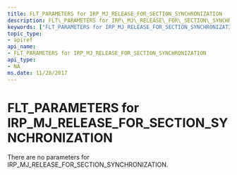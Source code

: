 ```yaml
---
title: FLT_PARAMETERS for IRP_MJ_RELEASE_FOR_SECTION_SYNCHRONIZATION
description: FLT\_PARAMETERS for IRP\_MJ\_RELEASE\_FOR\_SECTION\_SYNCHRONIZATION
keywords: ["FLT_PARAMETERS for IRP_MJ_RELEASE_FOR_SECTION_SYNCHRONIZATION Installable File System Drivers"]
topic_type:
- apiref
api_name:
- FLT_PARAMETERS for IRP_MJ_RELEASE_FOR_SECTION_SYNCHRONIZATION
api_type:
- NA
ms.date: 11/28/2017
---
```


# FLT\_PARAMETERS for IRP\_MJ\_RELEASE\_FOR\_SECTION\_SYNCHRONIZATION





There are no parameters for IRP\_MJ\_RELEASE\_FOR\_SECTION\_SYNCHRONIZATION.

 

 





